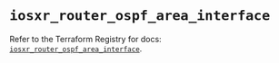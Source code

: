 # `iosxr_router_ospf_area_interface`

Refer to the Terraform Registry for docs: [`iosxr_router_ospf_area_interface`](https://registry.terraform.io/providers/ciscodevnet/iosxr/0.6.0/docs/resources/router_ospf_area_interface).
